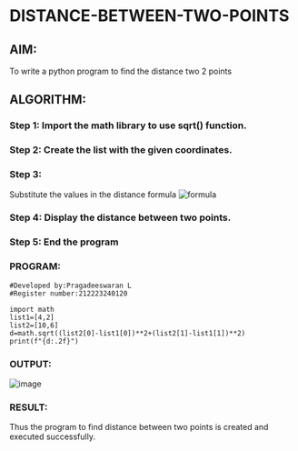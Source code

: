# DISTANCE-BETWEEN-TWO-POINTS

## AIM:
To write a python program to find the distance two 2 points
## ALGORITHM:
### Step 1: Import the math library to use sqrt() function.
### Step 2: Create the list with the given coordinates.
### Step 3: 
Substitute the values in the distance formula  ![formula](/formula.JPG)
### Step 4: Display the distance between two points.
### Step 5: End the program
### PROGRAM:
```
#Developed by:Pragadeeswaran L
#Register number:212223240120

import math
list1=[4,2]
list2=[10,6]
d=math.sqrt((list2[0]-list1[0])**2+(list2[1]-list1[1])**2)
print(f"{d:.2f}") 
```

### OUTPUT:
![image](https://github.com/Pragadeeswaran-bit/DISTANCE-BETWEEN-TWO-POINTS/assets/147473828/8d5ac4d4-75dd-473b-8fa2-c9837525079d)



### RESULT:
Thus the program to find distance between two points is created and executed successfully.
